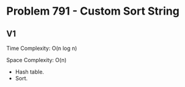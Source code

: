 # Problem 791 - Custom Sort String

## V1

Time Complexity: O(n log n)

Space Complexity: O(n)

- Hash table.
- Sort.
